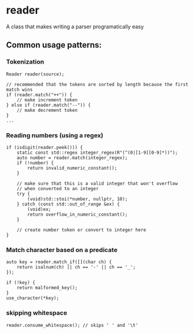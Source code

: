 # reader
A class that makes writing a parser programatically easy

## Common usage patterns:

### Tokenization

```
Reader reader(source);

// recommended that the tokens are sorted by length because the first match wins
if (reader.match("++")) {
	// make increment token
} else if (reader.match("--")) {
	// make decrement token
}
...
```

### Reading numbers (using a regex)

```
if (isdigit(reader.peek())) {
	static const std::regex integer_regex(R"(^(0|[1-9][0-9]*))");
	auto number = reader.match(integer_regex);
	if (!number) {
		return invalid_numeric_constant();
	}

	// make sure that this is a valid integer that won't overflow
	// when converted to an integer
	try {
		(void)std::stoi(*number, nullptr, 10);
	} catch (const std::out_of_range &ex) {
		(void)ex;
		return overflow_in_numeric_constant();
	}
	
	// create number token or convert to integer here
}
```

### Match character based on a predicate
```
auto key = reader.match_if([](char ch) {
	return isalnum(ch) || ch == '-' || ch == '_';
});

if (!key) {
    return malformed_key();
}
use_character(*key);
```

### skipping whitespace
```
reader.consume_whitespace(); // skips ' ' and '\t'
 ```
